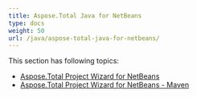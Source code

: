 ```yaml
---
title: Aspose.Total Java for NetBeans
type: docs
weight: 50
url: /java/aspose-total-java-for-netbeans/
---
```


This section has following topics:

- [Aspose.Total Project Wizard for NetBeans](/total/java/aspose-total-project-wizard-for-netbeans/)
- [Aspose.Total Project Wizard for NetBeans - Maven](/total/java/aspose-total-project-wizard-for-netbeans-maven/)
